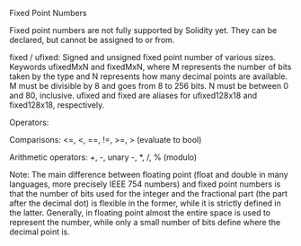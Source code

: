 Fixed Point Numbers

Fixed point numbers are not fully supported by Solidity yet. They can be declared, but cannot be assigned to or from.

fixed / ufixed: Signed and unsigned fixed point number of various sizes. Keywords ufixedMxN and fixedMxN, where M represents the number of bits taken by the type and N represents how many decimal points are available. M must be divisible by 8 and goes from 8 to 256 bits. N must be between 0 and 80, inclusive. ufixed and fixed are aliases for ufixed128x18 and fixed128x18, respectively.

Operators:

Comparisons: <=, <, ==, !=, >=, > (evaluate to bool)

Arithmetic operators: +, -, unary -, *, /, % (modulo)

Note: The main difference between floating point (float and double in many languages, more precisely IEEE 754 numbers) and fixed point numbers is that the number of bits used for the integer and the fractional part (the part after the decimal dot) is flexible in the former, while it is strictly defined in the latter. Generally, in floating point almost the entire space is used to represent the number, while only a small number of bits define where the decimal point is.

